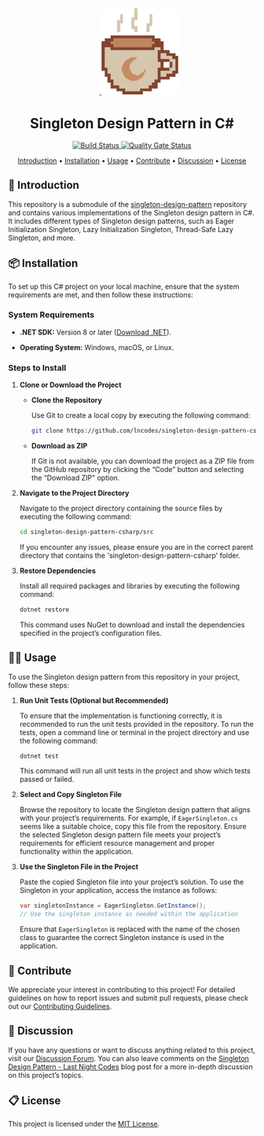 <br>
<p align="center">
  &nbsp;&nbsp;&nbsp;&nbsp;&nbsp;&nbsp;&nbsp;<a href="https://lncodes.com">
    <img src="https://github.com/lncodes/docs/blob/main/assets/animations/lncodes-logo-animation.gif" height="175" alt="Last Night Codes Logo">
  </a>
</p>

<h1 align="center">Singleton Design Pattern in C#</h1>
<p align="center">
  <a href="https://github.com/lncodes/singleton-design-pattern-csharp/actions/workflows/build-and-test-dotnet.yml">
      <img src="https://github.com/lncodes/singleton-design-pattern-csharp/actions/workflows/build-and-test-dotnet.yml/badge.svg" alt="Build Status">
  </a>
  <a href="https://sonarcloud.io/dashboard?id=lncodes_singleton-design-pattern-csharp">
      <img src="https://sonarcloud.io/api/project_badges/measure?project=lncodes_singleton-design-pattern-csharp&metric=alert_status" alt="Quality Gate Status">
  </a>
</p>

<p align="center">
  <a href="#introduction">Introduction</a> •
  <a href="#installation">Installation</a> •
  <a href="#usage">Usage</a> •
  <a href="#contribute">Contribute</a> •
  <a href="#discussion">Discussion</a> •
  <a href="#license">License</a>
</p>

<h2 id="introduction">🌟 Introduction</h2>

This repository is a submodule of the [singleton-design-pattern](https://github.com/lncodes/singleton-design-pattern) repository and contains various implementations of the Singleton design pattern in C#. It includes different types of Singleton design patterns, such as Eager Initialization Singleton, Lazy Initialization Singleton, Thread-Safe Lazy Singleton, and more.

<h2 id="installation">📦 Installation</h2>

To set up this C# project on your local machine, ensure that the system requirements are met, and then follow these instructions:

<h3>System Requirements</h3>

- **.NET SDK:** Version 8 or later ([Download .NET](https://dotnet.microsoft.com/en-us/download)).

- **Operating System:** Windows, macOS, or Linux.

<h3>Steps to Install</h3>

1. **Clone or Download the Project**

    - **Clone the Repository**
    
      Use Git to create a local copy by executing the following command:

      ```bash
      git clone https://github.com/lncodes/singleton-design-pattern-csharp.git
      ```

    - **Download as ZIP**

      If Git is not available, you can download the project as a ZIP file from the GitHub repository by clicking the “Code” button and selecting the “Download ZIP" option.

2. **Navigate to the Project Directory**

    Navigate to the project directory containing the source files by executing the following command:

    ```bash
    cd singleton-design-pattern-csharp/src
    ```

    If you encounter any issues, please ensure you are in the correct parent directory that contains the 'singleton-design-pattern-csharp' folder.
    
3. **Restore Dependencies**

    Install all required packages and libraries by executing the following command:

    ```bash
    dotnet restore
    ```

    This command uses NuGet to download and install the dependencies specified in the project’s configuration files.

<h2 id="usage">🧑‍💻 Usage</h2>

To use the Singleton design pattern from this repository in your project, follow these steps:

1. **Run Unit Tests (Optional but Recommended)**

    To ensure that the implementation is functioning correctly, it is recommended to run the unit tests provided in the repository. To run the tests, open a command line or terminal in the project directory and use the following command:

      ```bash 
      dotnet test
      ```

    This command will run all unit tests in the project and show which tests passed or failed.

2. **Select and Copy Singleton File**

    Browse the repository to locate the Singleton design pattern that aligns with your project’s requirements. For example, if `EagerSingleton.cs` seems like a suitable choice, copy this file from the repository. Ensure the selected Singleton design pattern file meets your project’s requirements for efficient resource management and proper functionality within the application.

3. **Use the Singleton File in the Project**

    Paste the copied Singleton file into your project’s solution. To use the Singleton in your application, access the instance as follows:

    ```csharp
    var singletonInstance = EagerSingleton.GetInstance();
    // Use the singleton instance as needed within the application
    ```

    Ensure that `EagerSingleton` is replaced with the name of the chosen class to guarantee the correct Singleton instance is used in the application.

<h2 id="contribute">🤝 Contribute</h2>

We appreciate your interest in contributing to this project! For detailed guidelines on how to report issues and submit pull requests, please check out our [Contributing Guidelines](CONTRIBUTING.md).

<h2 id="discussion">💬 Discussion</h2>

If you have any questions or want to discuss anything related to this project, visit our [Discussion Forum](https://github.com/lncodes/singleton-design-pattern-csharp/discussions). You can also leave comments on the [Singleton Design Pattern - Last Night Codes](https://lncodes.com/singleton-design-pattern/) blog post for a more in-depth discussion on this project’s topics.

<h2 id="license"> 📋 License</h2>

This project is licensed under the [MIT License](../LICENSE).<br>
